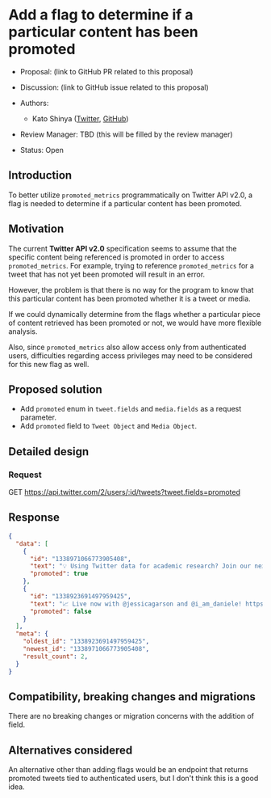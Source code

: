 # Add a flag to determine if a particular content has been promoted

-   Proposal: (link to GitHub PR related to this proposal)
-   Discussion: (link to GitHub issue related to this proposal)
-   Authors:
    -   Kato Shinya ([Twitter](https://twitter.com/_kato_shinya), [GitHub](https://github.com/myConsciousness))

-   Review Manager: TBD (this will be filled by the review manager)
-   Status: Open

## Introduction

To better utilize `promoted_metrics` programmatically on Twitter API v2.0, a flag is needed to determine if a particular content has been promoted.

## Motivation

The current **Twitter API v2.0** specification seems to assume that the specific content being referenced is promoted in order to access `promoted_metrics`. For example, trying to reference `promoted_metrics` for a tweet that has not yet been promoted will result in an error.

However, the problem is that there is no way for the program to know that this particular content has been promoted whether it is a tweet or media.

If we could dynamically determine from the flags whether a particular piece of content retrieved has been promoted or not, we would have more flexible analysis.

Also, since `promoted_metrics` also allow access only from authenticated users, difficulties regarding access privileges may need to be considered for this new flag as well.

## Proposed solution

- Add `promoted` enum in `tweet.fields` and `media.fields` as a request parameter.
- Add `promoted` field to `Tweet Object` and `Media Object`.

## Detailed design

### Request

GET https://api.twitter.com/2/users/:id/tweets?tweet.fields=promoted

## Response

```json
{
  "data": [
    {
      "id": "1338971066773905408",
      "text": "💡 Using Twitter data for academic research? Join our next livestream this Friday @ 9am PT on https://t.co/GrtBOXh5Y1!n n@SuhemParack will show how to get started with recent search &amp; filtered stream endpoints on the #TwitterAPI v2, the new Tweet payload, annotations, &amp; more. https://t.co/IraD2Z7wEg",
      "promoted": true
    },
    {
      "id": "1338923691497959425",
      "text": "📈 Live now with @jessicagarson and @i_am_daniele! https://t.co/Y1AFzsTTxb",
      "promoted": false
    }
  ],
  "meta": {
    "oldest_id": "1338923691497959425",
    "newest_id": "1338971066773905408",
    "result_count": 2,
  }
}
```

## Compatibility, breaking changes and migrations

There are no breaking changes or migration concerns with the addition of field.

## Alternatives considered

An alternative other than adding flags would be an endpoint that returns promoted tweets tied to authenticated users, but I don't think this is a good idea.
